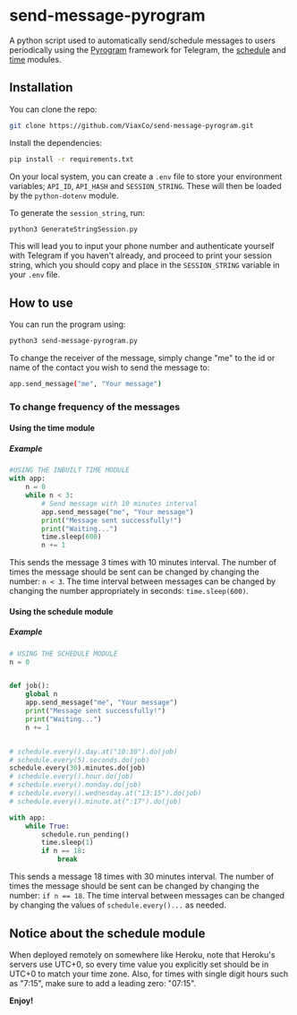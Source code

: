 # send-message-pyrogram

A python script used to automatically send/schedule messages to users periodically using the [Pyrogram](https://github.com/pyrogram/pyrogram) framework for Telegram, the [schedule](https://schedule.readthedocs.io/en/stable/) and [time](https://docs.python.org/3/library/time.html) modules.

## Installation

You can clone the repo:

```bash
git clone https://github.com/ViaxCo/send-message-pyrogram.git
```

Install the dependencies:

```bash
pip install -r requirements.txt
```

On your local system, you can create a `.env` file to store your environment variables; `API_ID`, `API_HASH` and `SESSION_STRING`. These will then be loaded by the `python-dotenv` module.

To generate the `session_string`, run:

```bash
python3 GenerateStringSession.py
```

This will lead you to input your phone number and authenticate yourself with Telegram if you haven't already, and proceed to print your session string, which you should copy and place in the `SESSION_STRING` variable in your `.env` file.

## How to use

You can run the program using:

```bash
python3 send-message-pyrogram.py
```

To change the receiver of the message, simply change "me" to the id or name of the contact you wish to send the message to:

```bash
app.send_message("me", "Your message")
```

### To change frequency of the messages

#### Using the time module

##### Example

```python
#USING THE INBUILT TIME MODULE
with app:
    n = 0
    while n < 3:
        # Send message with 10 minutes interval
        app.send_message("me", "Your message")
        print("Message sent successfully!")
        print("Waiting...")
        time.sleep(600)
        n += 1
```

This sends the message 3 times with 10 minutes interval. The number of times the message should be sent can be changed by changing the number: `n < 3`. The time interval between messages can be changed by changing the number appropriately in seconds: `time.sleep(600)`.

#### Using the schedule module

##### Example

```python
# USING THE SCHEDULE MODULE
n = 0


def job():
    global n
    app.send_message("me", "Your message")
    print("Message sent successfully!")
    print("Waiting...")
    n += 1


# schedule.every().day.at("10:30").do(job)
# schedule.every(5).seconds.do(job)
schedule.every(30).minutes.do(job)
# schedule.every().hour.do(job)
# schedule.every().monday.do(job)
# schedule.every().wednesday.at("13:15").do(job)
# schedule.every().minute.at(":17").do(job)

with app:
    while True:
        schedule.run_pending()
        time.sleep(1)
        if n == 18:
            break
```

This sends a message 18 times with 30 minutes interval. The number of times the message should be sent can be changed by changing the number: `if n == 18`. The time interval between messages can be changed by changing the values of `schedule.every()...` as needed.

## Notice about the schedule module

When deployed remotely on somewhere like Heroku, note that Heroku's servers use UTC+0, so every time value you explicitly set should be in UTC+0 to match your time zone.
Also, for times with single digit hours such as "7:15", make sure to add a leading zero: "07:15".

**Enjoy!**

